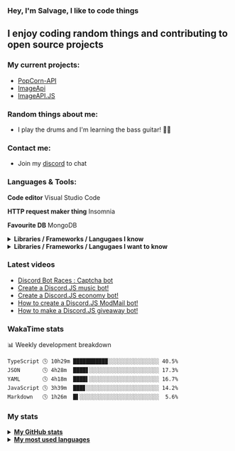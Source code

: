 ### Hey, I'm Salvage, I like to code things

## I enjoy coding random things and contributing to open source projects

### My current projects:
* [PopCorn-API](https://popcorn-backend.herokuapp.com)
* [ImageApi](https://image-api-2.glitch.me)
* [ImageAPI.JS](https://npm.im/imageapi.js)

### Random things about me:
* I play the drums and I'm learning the bass guitar! 🥁🎸

### Contact me:
* Join my [discord](https://discord.gg/3ucGCpa) to chat

### Languages & Tools:
**Code editor** Visual Studio Code

**HTTP request maker thing** Insomnia

**Favourite DB** MongoDB

<details>
<summary><b>Libraries / Frameworks / Langugaes I know</b></summary>

* ExpressJS
* NodeJS
* VueJS
* React
* Docker
* MongoDB

</details>

<details>
<summary><b>Libraries / Frameworks / Langugaes I want to know</b></summary>

* Rust
* Gatsby
* Koa
* Klasa
* GraphQL

</details>

### Latest videos
<!-- YOUTUBE:START -->
- [Discord Bot Races : Captcha bot](https://www.youtube.com/watch?v=EJpT63AWFZA)
- [Create a Discord.JS music bot!](https://www.youtube.com/watch?v=LeH2R-UIx0s)
- [Create a Discord.JS economy bot!](https://www.youtube.com/watch?v=SMOzHrteCcM)
- [How to create a Discord.JS ModMail bot!](https://www.youtube.com/watch?v=FfuTv2ZHx24)
- [How to make a Discord.JS giveaway bot!](https://www.youtube.com/watch?v=1yMM8NwhOhY)
<!-- YOUTUBE:END -->

### WakaTime stats
<!-- waka-box start -->
📊 Weekly development breakdown
```text
TypeScript 🕓 10h29m ██████████▉░░░░░░░░░░░░░░░░ 40.5%
JSON       🕓 4h28m  ████▋░░░░░░░░░░░░░░░░░░░░░░ 17.3%
YAML       🕓 4h18m  ████▌░░░░░░░░░░░░░░░░░░░░░░ 16.7%
JavaScript 🕓 3h39m  ███▊░░░░░░░░░░░░░░░░░░░░░░░ 14.2%
Markdown   🕓 1h26m  █▌░░░░░░░░░░░░░░░░░░░░░░░░░  5.6%
```
<!-- Powered by https://github.com/YouEclipse/waka-box-go . -->
<!-- waka-box end -->

### My stats
<details>
<summary><u><b>My GitHub stats</b></u></summary>
<a href="https://github.com/anuraghazra/github-readme-stats">
  <img align="center" src="https://github-readme-stats.vercel.app/api?username=Milo123459&show_icons=true&include_all_commits=true&theme=radical" alt="Salvage's github stats" />
</a>
</details>

<details>
<summary><u><b>My most used languages</b></u></summary>
<a href="https://github.com/anuraghazra/github-readme-stats">
  <!-- Change the `github-readme-stats.anuraghazra1.vercel.app` to `github-readme-stats.vercel.app`  -->
  <img align="center" src="https://github-readme-stats.vercel.app/api/top-langs/?username=Milo123459&layout=compact&theme=radical" />
</a>
</details>